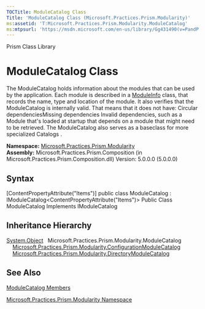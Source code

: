 ```yaml
---
TOCTitle: ModuleCatalog Class
Title: 'ModuleCatalog Class (Microsoft.Practices.Prism.Modularity)'
ms:assetid: 'T:Microsoft.Practices.Prism.Modularity.ModuleCatalog'
ms:mtpsurl: 'https://msdn.microsoft.com/en-us/library/Gg431490(v=PandP.50)'
---
```


Prism Class Library

ModuleCatalog Class
===================

The ModuleCatalog holds information about the modules that can be used by the application. Each module is described in a [ModuleInfo](https://msdn.microsoft.com/t:microsoft.practices.prism.modularity.moduleinfo) class, that records the name, type and location of the module. It also verifies that the ModuleCatalog is internally valid. That means that it does not have: Circular dependenciesMissing dependencies Invalid dependencies, such as a Module that's loaded at startup that depends on a module that might need to be retrieved. The ModuleCatalog also serves as a baseclass for more specialized Catalogs .

**Namespace:** [Microsoft.Practices.Prism.Modularity](https://msdn.microsoft.com/n:microsoft.practices.prism.modularity)
**Assembly:** Microsoft.Practices.Prism.Composition (in Microsoft.Practices.Prism.Composition.dll) Version: 5.0.0.0 (5.0.0.0)

## Syntax


<span id="syntaxToggle"></span>[ContentPropertyAttribute("Items")\] public class ModuleCatalog : IModuleCatalog&lt;ContentPropertyAttribute("Items")&gt; Public Class ModuleCatalog Implements IModuleCatalog

Inheritance Hierarchy
---------------------

<span id="familyToggle"></span>[System.Object](http://msdn2.microsoft.com/en-us/library/e5kfa45b)
  Microsoft.Practices.Prism.Modularity.ModuleCatalog
    [Microsoft.Practices.Prism.Modularity.ConfigurationModuleCatalog](https://msdn.microsoft.com/t:microsoft.practices.prism.modularity.configurationmodulecatalog)
    [Microsoft.Practices.Prism.Modularity.DirectoryModuleCatalog](https://msdn.microsoft.com/t:microsoft.practices.prism.modularity.directorymodulecatalog)

See Also
--------


[ModuleCatalog Members](https://msdn.microsoft.com/allmembers.t:microsoft.practices.prism.modularity.modulecatalog)

[Microsoft.Practices.Prism.Modularity Namespace](https://msdn.microsoft.com/n:microsoft.practices.prism.modularity)
